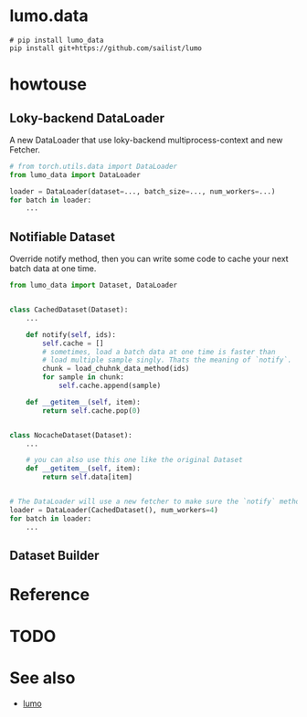 # lumo.data

```shell
# pip install lumo_data
pip install git+https://github.com/sailist/lumo
```

# howtouse

## Loky-backend DataLoader

A new DataLoader that use loky-backend multiprocess-context and new Fetcher.

```python
# from torch.utils.data import DataLoader
from lumo_data import DataLoader

loader = DataLoader(dataset=..., batch_size=..., num_workers=...)
for batch in loader:
    ...
```

## Notifiable Dataset

Override notify method, then you can write some code to cache your next batch data at one time.

```python
from lumo_data import Dataset, DataLoader


class CachedDataset(Dataset):
    ...

    def notify(self, ids):
        self.cache = []
        # sometimes, load a batch data at one time is faster than
        # load multiple sample singly. Thats the meaning of `notify`. 
        chunk = load_chuhnk_data_method(ids)
        for sample in chunk:
            self.cache.append(sample)

    def __getitem__(self, item):
        return self.cache.pop(0)


class NocacheDataset(Dataset):
    ...

    # you can also use this one like the original Dataset
    def __getitem__(self, item):
        return self.data[item]


# The DataLoader will use a new fetcher to make sure the `notify` method will be called.
loader = DataLoader(CachedDataset(), num_workers=4)
for batch in loader:
    ...
```

## Dataset Builder

# Reference

# TODO

# See also

- [lumo](https://github.com/pytorch-lumo/lumo)